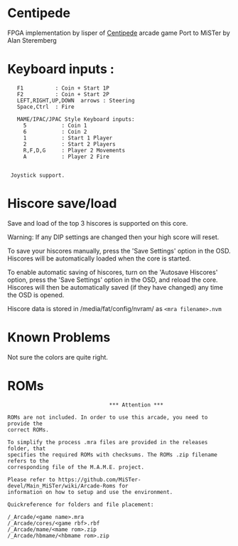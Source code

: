 # Centipede

FPGA implementation by lisper of [Centipede](https://github.com/lisper/arcade-centipede "Centipede") arcade game 
Port to MiSTer by Alan Steremberg

# Keyboard inputs :
```
   F1          : Coin + Start 1P
   F2          : Coin + Start 2P
   LEFT,RIGHT,UP,DOWN  arrows : Steering
   Space,Ctrl  : Fire

   MAME/IPAC/JPAC Style Keyboard inputs:
     5           : Coin 1
     6           : Coin 2
     1           : Start 1 Player
     2           : Start 2 Players
     R,F,D,G     : Player 2 Movements
     A           : Player 2 Fire
   

 Joystick support. 
```

# Hiscore save/load

Save and load of the top 3 hiscores is supported on this core.

Warning: If any DIP settings are changed then your high score will reset.

To save your hiscores manually, press the 'Save Settings' option in the OSD.  Hiscores will be automatically loaded when the core is started.

To enable automatic saving of hiscores, turn on the 'Autosave Hiscores' option, press the 'Save Settings' option in the OSD, and reload the core.  Hiscores will then be automatically saved (if they have changed) any time the OSD is opened.

Hiscore data is stored in /media/fat/config/nvram/ as ```<mra filename>.nvm```

# Known Problems

Not sure the colors are quite right.
 
# ROMs
```
                                *** Attention ***

ROMs are not included. In order to use this arcade, you need to provide the
correct ROMs.

To simplify the process .mra files are provided in the releases folder, that
specifies the required ROMs with checksums. The ROMs .zip filename refers to the
corresponding file of the M.A.M.E. project.

Please refer to https://github.com/MiSTer-devel/Main_MiSTer/wiki/Arcade-Roms for
information on how to setup and use the environment.

Quickreference for folders and file placement:

/_Arcade/<game name>.mra
/_Arcade/cores/<game rbf>.rbf
/_Arcade/mame/<mame rom>.zip
/_Arcade/hbmame/<hbmame rom>.zip

